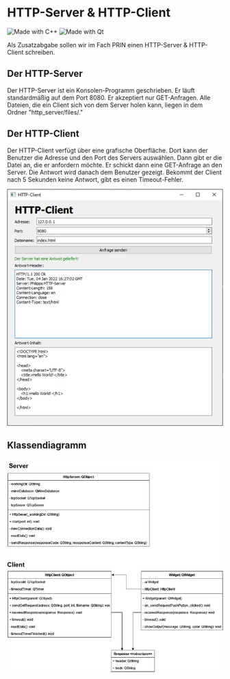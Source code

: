# HTTP-Server & HTTP-Client
![Made with C++](https://img.shields.io/badge/Made%20with-C++-00599d?style=for-the-badge&logo=C%2B%2B&labelColor=004283) ![Made with Qt](https://img.shields.io/badge/Made%20with-Qt-41cd52?style=for-the-badge&logo=Qt)

Als Zusatzabgabe sollen wir im Fach PRIN einen HTTP-Server & HTTP-Client schreiben.

## Der HTTP-Server
Der HTTP-Server ist ein Konsolen-Programm geschrieben. Er läuft standardmäßig auf dem Port 8080. Er akzeptiert nur GET-Anfragen.
Alle Dateien, die ein Client sich von dem Server holen kann, liegen in dem Ordner "http_server/files/."


## Der HTTP-Client
Der HTTP-Client verfügt über eine grafische Oberfläche. Dort kann der Benutzer die Adresse und den Port des Servers auswählen. Dann gibt er die Datei an, die er anfordern möchte. Er schickt dann eine GET-Anfrage an den Server. Die Antwort wird danach dem Benutzer gezeigt. Bekommt der Client nach 5 Sekunden keine Antwort, gibt es einen Timeout-Fehler.

![Screenshot vom HTTP-Client](assets/screenshots/http_client_screenshot.png)
## Klassendiagramm
![Klassendiagramm](assets/class_diagrams/http_server_client_class_diagram.png)